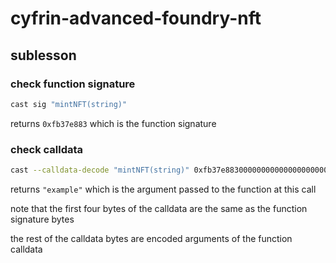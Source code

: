 # cyfrin-advanced-foundry-nft

## sublesson

### check function signature

```zsh
cast sig "mintNFT(string)"
```

returns `0xfb37e883` which is the function signature

### check calldata

```zsh
cast --calldata-decode "mintNFT(string)" 0xfb37e883000000000000000000000000000000000000000000000000000000000000002000000000000000000000000000000000000000000000000000000000000000076578616d706c6500000000000000000000000000000000000000000000000000
```

returns `"example"` which is the argument passed to the function at this call

note that the first four bytes of the calldata are the same as the function signature bytes

the rest of the calldata bytes are encoded arguments of the function calldata
